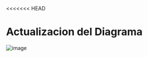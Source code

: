 <<<<<<< HEAD
# Actualizacion del Diagrama 
![image](https://github.com/Jossibel/Estructura_De_Datos/assets/166523218/a6c80787-26b5-4da9-908f-17bdce64cb0d)
